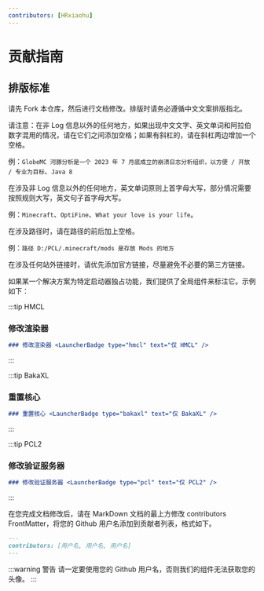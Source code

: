 ```yaml
---
contributors: [HRxiaohu]
---
```


# 贡献指南

## 排版标准

请先 Fork 本仓库，然后进行文档修改。排版时请务必遵循中文文案排版指北。

请注意：在非 Log 信息以外的任何地方，如果出现中文文字、英文单词和阿拉伯数字混用的情况，请在它们之间添加空格；如果有斜杠的，请在斜杠两边增加一个空格。

例：`GlobeMC 河豚分析是一个 2023 年 7 月底成立的崩溃日志分析组织，以方便 / 开放 / 专业为目标`、`Java 8`

在涉及非 Log 信息以外的任何地方，英文单词原则上首字母大写，部分情况需要按照规则大写，英文句子首字母大写。

例：`Minecraft`、`OptiFine`、`What your love is your life`。

在涉及路径时，请在路径的前后加上空格。

例：`路径 D:/PCL/.minecraft/mods 是存放 Mods 的地方`

在涉及任何站外链接时，请优先添加官方链接，尽量避免不必要的第三方链接。

如果某一个解决方案为特定启动器独占功能，我们提供了全局组件来标注它。示例如下：

:::tip HMCL

### 修改渲染器 <LauncherBadge type="hmcl" text="仅 HMCL" />

```md
### 修改渲染器 <LauncherBadge type="hmcl" text="仅 HMCL" />
```

:::

:::tip BakaXL

### 重置核心 <LauncherBadge type="bakaxl" text="仅 BakaXL" />

```md
### 重置核心 <LauncherBadge type="bakaxl" text="仅 BakaXL" />
```

:::

:::tip PCL2

### 修改验证服务器 <LauncherBadge type="pcl" text="仅 PCL2" />

```md
### 修改验证服务器 <LauncherBadge type="pcl" text="仅 PCL2" />
```

:::

在您完成文档修改后，请在 MarkDown 文档的最上方修改 contributors FrontMatter，将您的 Github 用户名添加到贡献者列表，格式如下。

```md
---
contributors: [用户名, 用户名, 用户名]
---
```

:::warning 警告
请一定要使用您的 Github 用户名，否则我们的组件无法获取您的头像。
:::

